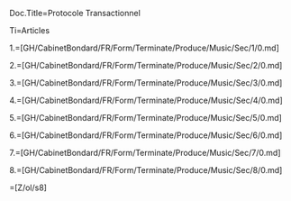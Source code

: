 Doc.Title=Protocole Transactionnel

Ti=Articles

1.=[GH/CabinetBondard/FR/Form/Terminate/Produce/Music/Sec/1/0.md]

2.=[GH/CabinetBondard/FR/Form/Terminate/Produce/Music/Sec/2/0.md]

3.=[GH/CabinetBondard/FR/Form/Terminate/Produce/Music/Sec/3/0.md]

4.=[GH/CabinetBondard/FR/Form/Terminate/Produce/Music/Sec/4/0.md]

5.=[GH/CabinetBondard/FR/Form/Terminate/Produce/Music/Sec/5/0.md]

6.=[GH/CabinetBondard/FR/Form/Terminate/Produce/Music/Sec/6/0.md]

7.=[GH/CabinetBondard/FR/Form/Terminate/Produce/Music/Sec/7/0.md]

8.=[GH/CabinetBondard/FR/Form/Terminate/Produce/Music/Sec/8/0.md]

=[Z/ol/s8]